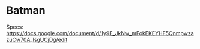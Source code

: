 # Batman

Specs: https://docs.google.com/document/d/1y9E_JkNw_mFokEKEYHF5QnmpwzazuCw70A_lsgUCjDg/edit